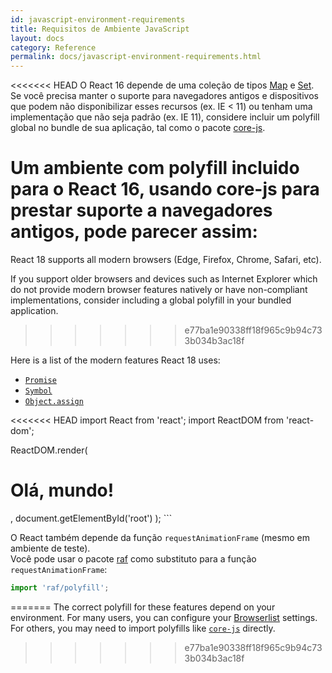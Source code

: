 ```yaml
---
id: javascript-environment-requirements
title: Requisitos de Ambiente JavaScript
layout: docs
category: Reference
permalink: docs/javascript-environment-requirements.html
---
```


<<<<<<< HEAD
O React 16 depende de uma coleção de tipos [Map](https://developer.mozilla.org/pt-BR/docs/Web/JavaScript/Reference/Global_Objects/Map) e [Set](https://developer.mozilla.org/pt-BR/docs/Web/JavaScript/Reference/Global_Objects/Set). Se você precisa manter o suporte para navegadores antigos e dispositivos que podem não disponibilizar esses recursos (ex. IE < 11) ou tenham uma implementação que não seja padrão (ex. IE 11), considere incluir um polyfill global no bundle de sua aplicação, tal como o pacote [core-js](https://github.com/zloirock/core-js).

Um ambiente com polyfill incluido para o React 16, usando core-js para prestar suporte a navegadores antigos, pode parecer assim:
=======
React 18 supports all modern browsers (Edge, Firefox, Chrome, Safari, etc).

If you support older browsers and devices such as Internet Explorer which do not provide modern browser features natively or have non-compliant implementations, consider including a global polyfill in your bundled application.
>>>>>>> e77ba1e90338ff18f965c9b94c733b034b3ac18f

Here is a list of the modern features React 18 uses:
- [`Promise`](https://developer.mozilla.org/en-US/docs/Web/JavaScript/Reference/Global_Objects/Promise)
- [`Symbol`](https://developer.mozilla.org/en-US/docs/Web/JavaScript/Reference/Global_Objects/Symbol)
- [`Object.assign`](https://developer.mozilla.org/en-US/docs/Web/JavaScript/Reference/Global_Objects/Object/assign)

<<<<<<< HEAD
import React from 'react';
import ReactDOM from 'react-dom';

ReactDOM.render(
  <h1>Olá, mundo!</h1>,
  document.getElementById('root')
);
```

O React também depende da função `requestAnimationFrame` (mesmo em ambiente de teste).  
Você pode usar o pacote [raf](https://www.npmjs.com/package/raf) como substituto para a função `requestAnimationFrame`:

```js
import 'raf/polyfill';
```
=======
The correct polyfill for these features depend on your environment. For many users, you can configure your [Browserlist](https://github.com/browserslist/browserslist) settings. For others, you may need to import polyfills like [`core-js`](https://github.com/zloirock/core-js) directly.
>>>>>>> e77ba1e90338ff18f965c9b94c733b034b3ac18f
